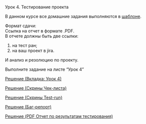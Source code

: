 Урок 4. Тестирование проекта  

В данном курсе все домашние задания выполняются в [шаблоне](https://docs.google.com/spreadsheets/d/1FA2jXGOzJhSL_4hZVeKrA2o4gHoOU1rfqaqSvZgiQEU/edit?usp=sharing).

Формат сдачи:  
Ссылка на отчет в формате .PDF.  
В отчете должны быть две ссылки:  
1. на тест ран;  
2. на ваш проект в jira.  

И анализ и резолюцию по проекту.

Выполните задание на листе “Урок 4”

[Решение (Вкладка: Урок 4)](https://docs.google.com/spreadsheets/d/1b9abUfLVX9zb3ygSotIm4DSppH_-erJImVevjis_ieI/edit?usp=sharing)

[Решение (Скрины Чек-листа)](https://drive.google.com/drive/folders/125lTuXdKQxuDoPm7l8lj23tAAmlfi0Yw?usp=sharing)

[Решение (Скрины Test-run)](https://drive.google.com/drive/folders/1nUdoXmOLPfH-yOYwp4sf1R4x92r95A1I?usp=sharing)

[Решение (Баг-репорт)](https://arutyunyanripsime.atlassian.net/jira/software/projects/IR5264/boards/496/backlog)

[Решение (PDF Отчет по результатам тестирования)](https://drive.google.com/file/d/1ce0lin0d8Hgc3Gl-sxrbHEi8uNC2PHQK/view?usp=sharing)